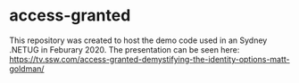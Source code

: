 # access-granted

This repository was created to host the demo code used in an Sydney .NETUG in Feburary 2020. The presentation can be seen here: https://tv.ssw.com/access-granted-demystifying-the-identity-options-matt-goldman/
